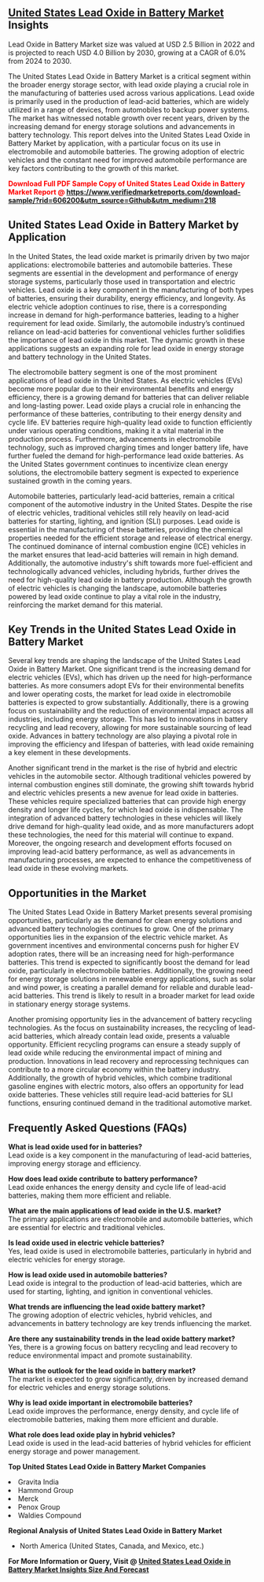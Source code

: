 <h2><a href="https://www.verifiedmarketreports.com/download-sample/?rid=606200&amp;utm_source=Github&amp;utm_medium=218" target="_blank">United States Lead Oxide in Battery Market</a> Insights</h2><p>Lead Oxide in Battery Market size was valued at USD 2.5 Billion in 2022 and is projected to reach USD 4.0 Billion by 2030, growing at a CAGR of 6.0% from 2024 to 2030.</p><p><p>The United States Lead Oxide in Battery Market is a critical segment within the broader energy storage sector, with lead oxide playing a crucial role in the manufacturing of batteries used across various applications. Lead oxide is primarily used in the production of lead-acid batteries, which are widely utilized in a range of devices, from automobiles to backup power systems. The market has witnessed notable growth over recent years, driven by the increasing demand for energy storage solutions and advancements in battery technology. This report delves into the United States Lead Oxide in Battery Market by application, with a particular focus on its use in electromobile and automobile batteries. The growing adoption of electric vehicles and the constant need for improved automobile performance are key factors contributing to the growth of this market. <strong><p><span class=""><span style="color: #ff0000;"><strong>Download Full PDF Sample Copy of United States Lead Oxide in Battery Market Report</strong> @ </span><a href="https://www.verifiedmarketreports.com/download-sample/?rid=606200&amp;utm_source=Github&amp;utm_medium=218" target="_blank">https://www.verifiedmarketreports.com/download-sample/?rid=606200&amp;utm_source=Github&amp;utm_medium=218</a></span></p></strong></p> <h2>United States Lead Oxide in Battery Market by Application</h2> <p>In the United States, the lead oxide market is primarily driven by two major applications: electromobile batteries and automobile batteries. These segments are essential in the development and performance of energy storage systems, particularly those used in transportation and electric vehicles. Lead oxide is a key component in the manufacturing of both types of batteries, ensuring their durability, energy efficiency, and longevity. As electric vehicle adoption continues to rise, there is a corresponding increase in demand for high-performance batteries, leading to a higher requirement for lead oxide. Similarly, the automobile industry’s continued reliance on lead-acid batteries for conventional vehicles further solidifies the importance of lead oxide in this market. The dynamic growth in these applications suggests an expanding role for lead oxide in energy storage and battery technology in the United States.</p> <p>The electromobile battery segment is one of the most prominent applications of lead oxide in the United States. As electric vehicles (EVs) become more popular due to their environmental benefits and energy efficiency, there is a growing demand for batteries that can deliver reliable and long-lasting power. Lead oxide plays a crucial role in enhancing the performance of these batteries, contributing to their energy density and cycle life. EV batteries require high-quality lead oxide to function efficiently under various operating conditions, making it a vital material in the production process. Furthermore, advancements in electromobile technology, such as improved charging times and longer battery life, have further fueled the demand for high-performance lead oxide batteries. As the United States government continues to incentivize clean energy solutions, the electromobile battery segment is expected to experience sustained growth in the coming years.</p> <p>Automobile batteries, particularly lead-acid batteries, remain a critical component of the automotive industry in the United States. Despite the rise of electric vehicles, traditional vehicles still rely heavily on lead-acid batteries for starting, lighting, and ignition (SLI) purposes. Lead oxide is essential in the manufacturing of these batteries, providing the chemical properties needed for the efficient storage and release of electrical energy. The continued dominance of internal combustion engine (ICE) vehicles in the market ensures that lead-acid batteries will remain in high demand. Additionally, the automotive industry's shift towards more fuel-efficient and technologically advanced vehicles, including hybrids, further drives the need for high-quality lead oxide in battery production. Although the growth of electric vehicles is changing the landscape, automobile batteries powered by lead oxide continue to play a vital role in the industry, reinforcing the market demand for this material.</p> <h2>Key Trends in the United States Lead Oxide in Battery Market</h2> <p>Several key trends are shaping the landscape of the United States Lead Oxide in Battery Market. One significant trend is the increasing demand for electric vehicles (EVs), which has driven up the need for high-performance batteries. As more consumers adopt EVs for their environmental benefits and lower operating costs, the market for lead oxide in electromobile batteries is expected to grow substantially. Additionally, there is a growing focus on sustainability and the reduction of environmental impact across all industries, including energy storage. This has led to innovations in battery recycling and lead recovery, allowing for more sustainable sourcing of lead oxide. Advances in battery technology are also playing a pivotal role in improving the efficiency and lifespan of batteries, with lead oxide remaining a key element in these developments.</p> <p>Another significant trend in the market is the rise of hybrid and electric vehicles in the automobile sector. Although traditional vehicles powered by internal combustion engines still dominate, the growing shift towards hybrid and electric vehicles presents a new avenue for lead oxide in batteries. These vehicles require specialized batteries that can provide high energy density and longer life cycles, for which lead oxide is indispensable. The integration of advanced battery technologies in these vehicles will likely drive demand for high-quality lead oxide, and as more manufacturers adopt these technologies, the need for this material will continue to expand. Moreover, the ongoing research and development efforts focused on improving lead-acid battery performance, as well as advancements in manufacturing processes, are expected to enhance the competitiveness of lead oxide in these evolving markets.</p> <h2>Opportunities in the Market</h2> <p>The United States Lead Oxide in Battery Market presents several promising opportunities, particularly as the demand for clean energy solutions and advanced battery technologies continues to grow. One of the primary opportunities lies in the expansion of the electric vehicle market. As government incentives and environmental concerns push for higher EV adoption rates, there will be an increasing need for high-performance batteries. This trend is expected to significantly boost the demand for lead oxide, particularly in electromobile batteries. Additionally, the growing need for energy storage solutions in renewable energy applications, such as solar and wind power, is creating a parallel demand for reliable and durable lead-acid batteries. This trend is likely to result in a broader market for lead oxide in stationary energy storage systems.</p> <p>Another promising opportunity lies in the advancement of battery recycling technologies. As the focus on sustainability increases, the recycling of lead-acid batteries, which already contain lead oxide, presents a valuable opportunity. Efficient recycling programs can ensure a steady supply of lead oxide while reducing the environmental impact of mining and production. Innovations in lead recovery and reprocessing techniques can contribute to a more circular economy within the battery industry. Additionally, the growth of hybrid vehicles, which combine traditional gasoline engines with electric motors, also offers an opportunity for lead oxide batteries. These vehicles still require lead-acid batteries for SLI functions, ensuring continued demand in the traditional automotive market.</p> <h2>Frequently Asked Questions (FAQs)</h2> <p><strong>What is lead oxide used for in batteries?</strong><br>Lead oxide is a key component in the manufacturing of lead-acid batteries, improving energy storage and efficiency.</p> <p><strong>How does lead oxide contribute to battery performance?</strong><br>Lead oxide enhances the energy density and cycle life of lead-acid batteries, making them more efficient and reliable.</p> <p><strong>What are the main applications of lead oxide in the U.S. market?</strong><br>The primary applications are electromobile and automobile batteries, which are essential for electric and traditional vehicles.</p> <p><strong>Is lead oxide used in electric vehicle batteries?</strong><br>Yes, lead oxide is used in electromobile batteries, particularly in hybrid and electric vehicles for energy storage.</p> <p><strong>How is lead oxide used in automobile batteries?</strong><br>Lead oxide is integral to the production of lead-acid batteries, which are used for starting, lighting, and ignition in conventional vehicles.</p> <p><strong>What trends are influencing the lead oxide battery market?</strong><br>The growing adoption of electric vehicles, hybrid vehicles, and advancements in battery technology are key trends influencing the market.</p> <p><strong>Are there any sustainability trends in the lead oxide battery market?</strong><br>Yes, there is a growing focus on battery recycling and lead recovery to reduce environmental impact and promote sustainability.</p> <p><strong>What is the outlook for the lead oxide in battery market?</strong><br>The market is expected to grow significantly, driven by increased demand for electric vehicles and energy storage solutions.</p> <p><strong>Why is lead oxide important in electromobile batteries?</strong><br>Lead oxide improves the performance, energy density, and cycle life of electromobile batteries, making them more efficient and durable.</p> <p><strong>What role does lead oxide play in hybrid vehicles?</strong><br>Lead oxide is used in the lead-acid batteries of hybrid vehicles for efficient energy storage and power management.</p></p><p><strong>Top United States Lead Oxide in Battery Market Companies</strong></p><div data-test-id=""><p><li>Gravita India</li><li> Hammond Group</li><li> Merck</li><li> Penox Group</li><li> Waldies Compound</li></p><div><strong>Regional Analysis of&nbsp;United States Lead Oxide in Battery Market</strong></div><ul><li dir="ltr"><p dir="ltr">North America&nbsp;(United States, Canada, and Mexico, etc.)</p></li></ul><p><strong>For More Information or Query, Visit @&nbsp;</strong><strong><a href="https://www.verifiedmarketreports.com/product/lead-oxide-in-battery-market/?utm_source=Github&amp;utm_medium=218" target="_blank">United States Lead Oxide in Battery Market Insights Size And Forecast</a></strong></p></div>
